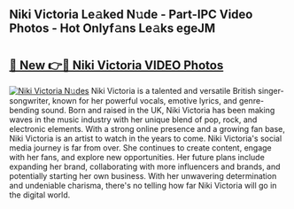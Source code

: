 ## Niki Victoria Le𝚊ked N𝚞de - Part-IPC Video Photos - Hot Onlyf𝚊ns Le𝚊ks egeJM

# <h2><a href="http://ab79936.deff.icu/?id=Niki+Victoria">🔗 New 👉🔴 Niki Victoria VIDEO Photos</a></h2>

[![Niki Victoria N𝚞des](https://i.imgur.com/rIISA9y.gif)](http://ab79936.deff.icu/?id=Niki+Victoria)
Niki Victoria is a talented and versatile British singer-songwriter, known for her powerful vocals, emotive lyrics, and genre-bending sound. Born and raised in the UK, Niki Victoria has been making waves in the music industry with her unique blend of pop, rock, and electronic elements. With a strong online presence and a growing fan base, Niki Victoria is an artist to watch in the years to come. Niki Victoria's social media journey is far from over. She continues to create content, engage with her fans, and explore new opportunities. Her future plans include expanding her brand, collaborating with more influencers and brands, and potentially starting her own business. With her unwavering determination and undeniable charisma, there's no telling how far Niki Victoria will go in the digital world.
